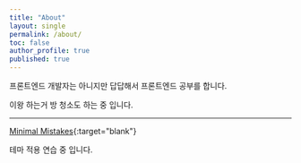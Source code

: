 ```yaml
---
title: "About"
layout: single
permalink: /about/
toc: false
author_profile: true
published: true
---
```


프론트엔드 개발자는 아니지만 답답해서 프론트엔드 공부를 합니다.

이왕 하는거 방 청소도 하는 중 입니다.

---

[Minimal Mistakes](https://mmistakes.github.io/minimal-mistakes/docs/quick-start-guide/ "Minimal Mistakes"){:target="blank"}

테마 적용 연습 중 입니다.
